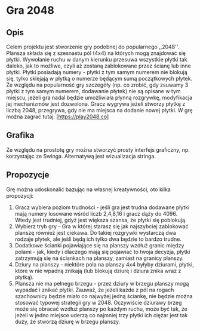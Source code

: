 # Gra 2048

## Opis

Celem projektu jest stworzenie gry podobnej do popularnego ,,2048''.
Plansza składa się z szesnastu pól (4x4) na których mogą znajdować się płytki. Wywołanie ruchu w danym kierunku przesuwa wszystkie płytki tak daleko, jak to możliwe, czyli aż zostaną zablokowane przez ścianę lub inne płytki. Płytki posiadają numery - płytki z tym samym numerem nie blokują się, tylko sklejają w płytką o numerze będącym sumą początkowych płytek.
Ze względu na popularność gry szczegóły (np. co zrobić, gdy zsuwamy 3 płytki z tym samym numerem, dodawanie płytek) nie są opisane w tym miejscu, jeżeli gra nadal będzie umożliwiała płynną rozgrywkę, modyfikacja jej mechanizmów jest dozwolona.
Gracz wygrywa jeżeli stworzy płytkę z liczbą 2048, przegrywa, gdy nie ma miejsca na dodanie nowej płytki.
W grę można zagrać tutaj: [https://play2048.co]

## Grafika

Ze względu na prostotę gry można stworzyć prosty interfejs graficzny, np. korzystając ze Swinga.
Alternatywą jest wizualizacja stringa.

## Propozycje

Grę można udoskonalić bazując na własnej kreatywności, oto kilka propozycji:
1. Gracz wybiera poziom trudności - jeśli gra jest trudna dodawane płytki mają numery losowane wśród liczb 2,4,8,16 i gracz dąży do 4096. Wtedy jest trudniej, gdyż jest większa szansa, że płytki się poblokują.
2. Wybierz tryb gry - Gra w której starasz się jak najszybciej zablokować planszę również jest ciekawa. Do takiej rozgrywki wystarczą dwa rodzaje płytek, ale jeśli będą ich tylko dwa będzie to bardzo trudne.
3. Dodatkowe ścianki pojawiające się na planszy wzdłuż granic między polami - jak, kiedy i dlaczego mają się pojawiać to twoja decyzja, płytki zatrzymują się na ściankach na planszy, zamiast na granicy planszy.
4. Dziury na planszy - niektóre pola na planszy 4x4 byłyby dziurami, płytki, które w nie wpadną znikają (lub blokują dziurę i dziura znika wraz z płytką).
5. Plansza nie ma pełnego brzegu - przez dziury w brzegu planszy mogą wypadać i znikać płytki. Zauważ, że jeżeli każde z pól na rogach szachownicy będzie miało co najwyżej jedną ściankę, nie będzie można stosować typowej strategii gry w 2048.
Oczywiście dziurawy brzeg może się obracać wzdłuż planszy po każdym ruchu, może być tak, że jeżeli w jedno miejsce uderzą co najmniej trzy płytki ich ciężar jest tak duży, że stworzą dziurę w brzegu planszy. 

